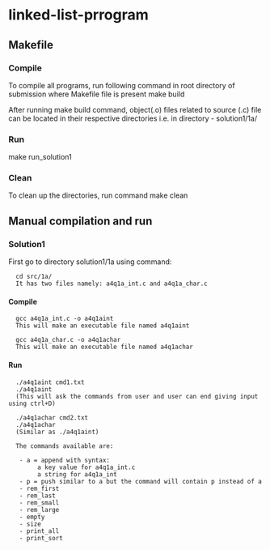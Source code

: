 # linked-list-prrogram

## Makefile

### Compile
To compile all programs, run following command in root directory of submission
where Makefile file is present
make build

After running make build command, object(.o) files related to source (.c) file
can be located in their respective directories i.e. in directory - solution1/1a/

### Run
make run_solution1

### Clean
To clean up the directories, run command
make clean

## Manual compilation and run

### Solution1

First go to directory solution1/1a using command:

      cd src/1a/
      It has two files namely: a4q1a_int.c and a4q1a_char.c

#### Compile

      gcc a4q1a_int.c -o a4q1aint
      This will make an executable file named a4q1aint

      gcc a4q1a_char.c -o a4q1achar
      This will make an executable file named a4q1achar

#### Run

      ./a4q1aint cmd1.txt
      ./a4q1aint
      (This will ask the commands from user and user can end giving input using ctrl+D)

      ./a4q1achar cmd2.txt
      ./a4q1achar
      (Similar as ./a4q1aint)
      
      The commands available are:
      
       - a = append with syntax: 
            a key value for a4q1a_int.c
            a string for a4q1a_int  
       - p = push similar to a but the command will contain p instead of a
       - rem_first 
       - rem_last
       - rem_small
       - rem_large
       - empty
       - size 
       - print_all 
       - print_sort

